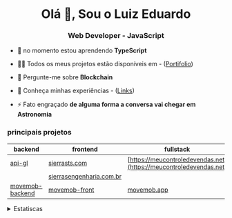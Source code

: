 <h1 align="center">Olá 👋, Sou o Luiz Eduardo</h1>
<h3 align="center">Web Developer - JavaScript</h3>


- 🌱 no momento estou aprendendo **TypeScript**

- 👨‍💻 Todos os meus projetos estão disponíveis em - ([Portifolio](https://luizdeveloperbr.github.io))

- 💬 Pergunte-me sobre **Blockchain**

- 📄 Conheça minhas experiências - ([Links](https://linktr.ee/luizdeveloperbr))

- ⚡ Fato engraçado **de alguma forma a conversa vai chegar em Astronomia**

### principais projetos

| backend | frontend | fullstack |
|---|---|---|
| [api-gl]() | [sierrasts.com](https://sierrasts.com) | [https://meucontroledevendas.net](https://meucontroledevendas.net) |
||[sierrasengenharia.com.br](https://sierrasengenharia.com.br)||
|[movemob-backend](https://github.com/luizdeveloperbr/movemob.app-backend)|[movemob-front](https://github.com/luizdeveloperbr/movemob.app-frontend)|[movemob.app](https://movemob-app.vercel.app/)|



<details>
<summary>Estatiscas</summary>
![metrics](/github-metrics.svg)
</details>
